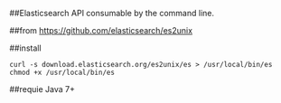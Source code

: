 ##Elasticsearch API consumable by the command line.


##from 
<https://github.com/elasticsearch/es2unix>

##install 
```
curl -s download.elasticsearch.org/es2unix/es > /usr/local/bin/es
chmod +x /usr/local/bin/es
```    

##requie
Java 7+